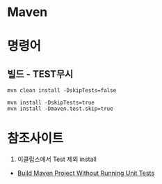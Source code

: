 # Maven

# 명령어
## 빌드 - TEST무시
```
mvn clean install -DskipTests=false

mvn install -DskipTests=true
mvn install -Dmaven.test.skip=true
```

# 참조사이트
1. 이클립스에서 Test 제외 install
- [Build Maven Project Without Running Unit Tests](https://stackoverflow.com/questions/1607315/build-maven-project-without-running-unit-tests/15208280)